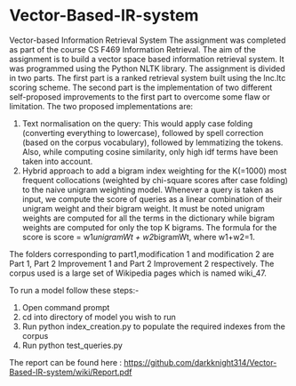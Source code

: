 # Vector-Based-IR-system
Vector-based Information Retrieval System
The assignment was completed as part of the course CS F469 Information Retrieval. The aim of the assignment is to build a vector space based information retrieval system. It was programmed using the Python NLTK library. The assignment is divided in two parts. The first part is a ranked retrieval system built using the lnc.ltc scoring scheme. The second part is the implementation of two different self-proposed improvements to the first part to overcome some flaw or limitation. The two proposed implementations are:
1.  Text normalisation on the query: This would apply case folding (converting everything to lowercase), followed by spell correction (based on the corpus vocabulary), followed by lemmatizing the tokens. Also, while computing cosine similarity, only high idf terms have been taken into account.
2. Hybrid approach to add a bigram index weighting for the K(=1000) most frequent collocations (weighted by chi-square scores after case folding) to the naive unigram weighting model. Whenever a query is taken as input, we compute the score of queries as a linear combination of their unigram weight and their bigram weight. It must be noted unigram weights are computed for all the terms in the dictionary while bigram weights are computed for only the top K bigrams. The formula for the score is score = w1*unigramWt + w2*bigramWt, where w1+w2=1.

The folders corresponding to part1,modification 1 and modification 2 are Part 1, Part 2 Improvement 1 and Part 2 Improvement 2 respectively. The corpus used is a large set of Wikipedia pages which is named wiki_47.


To run a model follow these steps:-
1. Open command prompt
2. cd into directory of model you wish to run
3. Run python index_creation.py to populate the required indexes from the corpus
4. Run python test_queries.py 

The report can be found here : https://github.com/darkknight314/Vector-Based-IR-system/wiki/Report.pdf
